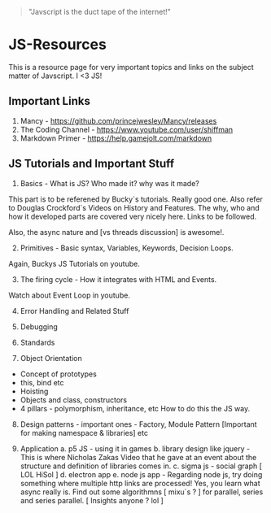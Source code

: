 > "Javscript is the duct tape of the internet!"

# JS-Resources
This is a resource page for very important topics and links on the subject matter of Javscript. I <3 JS!

## Important Links
1. Mancy - https://github.com/princejwesley/Mancy/releases
2. The Coding Channel - https://www.youtube.com/user/shiffman
3. Markdown Primer - https://help.gamejolt.com/markdown

## JS Tutorials and Important Stuff

1. Basics - What is JS? Who made it? why was it made?

This part is to be referened by Bucky\`s tutorials. Really good one. Also refer to Douglas Crockford\`s Videos on History and Features. The why, who and how it developed parts are covered very nicely here. Links to be followed.

Also, the async nature and [vs threads discussion] is awesome!.

2. Primitives - Basic syntax, Variables, Keywords, Decision Loops.

Again, Buckys JS Tutorials on youtube.

3. The firing cycle - How it integrates with HTML and Events.

Watch about Event Loop in youtube.

4. Error Handling and Related Stuff

5. Debugging

6. Standards

7. Object Orientation
- Concept of prototypes
- this, bind etc
- Hoisting
- Objects and class, constructors
- 4 pillars - polymorphism, inheritance, etc How to do this the JS way.
  
 8. Design patterns - important ones - Factory, Module Pattern [Important for making namespace & libraries] etc
 
 9. Application
  a. p5 JS - using it in games
  b. library design like jquery - This is where Nicholas Zakas Video that he gave at an event about the structure and definition of libraries comes in.
  c. sigma js - social graph [ LOL HiSol ]
  d. electron app
  e. node js app - Regarding node js, try doing something where multiple http links are processed! Yes, you learn what async really is. Find out some algorithmns [ mixu\`s ? ] for parallel, series and series parallel. [ Insights anyone ? lol ]
